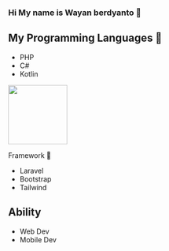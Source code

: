 ### Hi My name is Wayan berdyanto 👋
<h2>My Programming Languages 🚀</h2>
<ul>
  <li>
    <span>PHP</span>
  </li>
  <li>
    <span>C#</span>
  </li>
  <li>
    <span>Kotlin</span>
  </li>
</ul>
<p align="left">
<a href="https://github.com/wayanberdyanto">
  <img height="120em" src="https://github-readme-stats-eight-theta.vercel.app/api/top-langs/?username=WayanBerdyanto&layout=compact&langs_count=8&theme=algolia"/>
</a>
</p

## Framework 🚀
<ul>
  <li>
    <span>Laravel</span>
  </li>
  <li>
    <span>Bootstrap</span>
  </li>
  <li>
    <span>Tailwind</span>
  </li>
</ul>

## Ability
* Web Dev
* Mobile Dev



